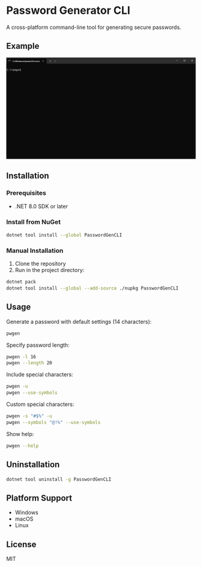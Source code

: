 # Password Generator CLI

A cross-platform command-line tool for generating secure passwords.

## Example

![example](Example/pwgen.gif)

## Installation

### Prerequisites
- .NET 8.0 SDK or later

### Install from NuGet
```bash
dotnet tool install --global PasswordGenCLI
```

### Manual Installation
1. Clone the repository
2. Run in the project directory:
```bash
dotnet pack
dotnet tool install --global --add-source ./nupkg PasswordGenCLI
```

## Usage

Generate a password with default settings (14 characters):
```bash
pwgen
```

Specify password length:
```bash
pwgen -l 16
pwgen --length 20
```

Include special characters:
```bash
pwgen -u
pwgen --use-symbols
```

Custom special characters:
```bash
pwgen -s "#$%" -u
pwgen --symbols "@!%" --use-symbols
```

Show help:
```bash
pwgen --help
```

## Uninstallation
```bash
dotnet tool uninstall -g PasswordGenCLI
```

## Platform Support
- Windows
- macOS
- Linux

## License
MIT
